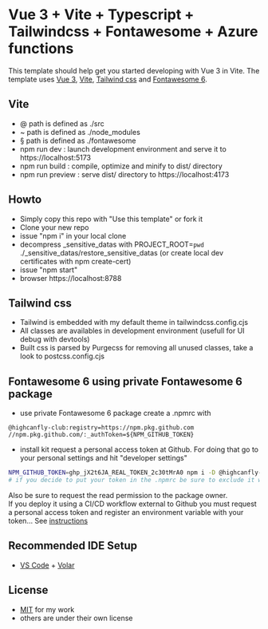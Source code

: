 # Vue 3 + Vite + Typescript + Tailwindcss + Fontawesome + Azure functions

This template should help get you started developing with Vue 3 in Vite. The template uses [Vue 3](https://vuejs.org/), [Vite](https://vitejs.dev/), [Tailwind css](https://tailwindcss.com/) and [Fontawesome 6](https://fontawesome.com/).

## Vite

- @ path is defined as ./src
- ~ path is defined as ./node_modules
- § path is defined as ./fontawesome
- npm run dev : launch development environment and serve it to https://localhost:5173
- npm run build : compile, optimize and minify to dist/ directory
- npm run preview : serve dist/ directory to https://localhost:4173

## Howto

- Simply copy this repo with "Use this template" or fork it
- Clone your new repo
- issue "npm i" in your local clone 
- decompress _sensitive_datas with PROJECT_ROOT=`pwd` ./_sensitive_datas/restore_sensitive_datas (or create local dev certificates with npm create-cert)
- issue "npm start"
- browser https://localhost:8788

## Tailwind css

- Tailwind is embedded with my default theme in tailwindcss.config.cjs
- All classes are availables in development environment (usefull for UI debug with devtools)
- Built css is parsed by Purgecss for removing all unused classes, take a look to postcss.config.cjs 

## Fontawesome 6 using private Fontawesome 6 package

- use private Fontawesome 6 package 
create a .npmrc with 
```
@highcanfly-club:registry=https://npm.pkg.github.com
//npm.pkg.github.com/:_authToken=${NPM_GITHUB_TOKEN}
```

- install kit
request a personal access token at Github. For doing that go to your personal settings and hit "developer settings"

```sh
NPM_GITHUB_TOKEN=ghp_jX2t6JA_REAL_TOKEN_2c30tMrA0 npm i -D @highcanfly-club/fontawesome @sctg/fontminify
# if you decide to put your token in the .npmrc be sure to exclude it with .gitignore
```

Also be sure to request the read permission to the package owner.  
If you deploy it using a CI/CD workflow external to Github you must request a personal access token and register an environment variable with your token… See [instructions](https://github.com/highcanfly-club/fontawesome/blob/main/README.md)


## Recommended IDE Setup

- [VS Code](https://code.visualstudio.com/) + [Volar](https://marketplace.visualstudio.com/items?itemName=Vue.volar)

## License

- [MIT](https://github.com/eltorio/vue-vite-tailwindcss-fontawesome/blob/main/LICENSE.md) for my work
- others are under their own license
